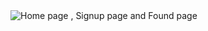 <img width=“964” alt="Home page , Signup page and Found page" src=“https://github.com/omprakashbabu/Lost_and_found_db/tree/main”>
